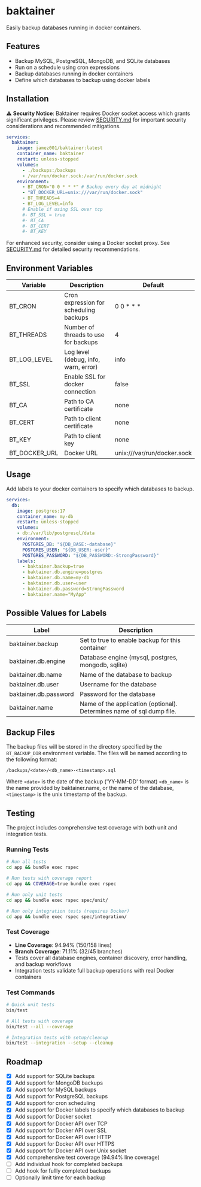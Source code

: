 # baktainer
Easily backup databases running in docker containers.
## Features
- Backup MySQL, PostgreSQL, MongoDB, and SQLite databases
- Run on a schedule using cron expressions
- Backup databases running in docker containers
- Define which databases to backup using docker labels
## Installation

⚠️ **Security Notice**: Baktainer requires Docker socket access which grants significant privileges. Please review [SECURITY.md](SECURITY.md) for important security considerations and recommended mitigations.

```yaml
services:
  baktainer:
    image: jamez001/baktainer:latest
    container_name: baktainer
    restart: unless-stopped
    volumes:
      - ./backups:/backups
      - /var/run/docker.sock:/var/run/docker.sock
    environment:
      - BT_CRON="0 0 * * *" # Backup every day at midnight
      - "BT_DOCKER_URL=unix:///var/run/docker.sock" 
      - BT_THREADS=4
      - BT_LOG_LEVEL=info
      # Enable if using SSL over tcp
      #- BT_SSL = true
      #- BT_CA
      #- BT_CERT
      #- BT_KEY    
```

For enhanced security, consider using a Docker socket proxy. See [SECURITY.md](SECURITY.md) for detailed security recommendations.

## Environment Variables
| Variable | Description | Default |
| -------- | ----------- | ------- |
| BT_CRON | Cron expression for scheduling backups | 0 0 * * * |
| BT_THREADS | Number of threads to use for backups | 4 |
| BT_LOG_LEVEL | Log level (debug, info, warn, error) | info |
| BT_SSL | Enable SSL for docker connection | false |
| BT_CA | Path to CA certificate | none |
| BT_CERT | Path to client certificate | none |
| BT_KEY | Path to client key | none |
| BT_DOCKER_URL | Docker URL | unix:///var/run/docker.sock |

## Usage
Add labels to your docker containers to specify which databases to backup. 
```yaml
services:
  db:
    image: postgres:17
    container_name: my-db
    restart: unless-stopped
    volumes:
    - db:/var/lib/postgresql/data
    environment:
      POSTGRES_DB: "${DB_BASE:-database}"
      POSTGRES_USER: "${DB_USER:-user}"
      POSTGRES_PASSWORD: "${DB_PASSWORD:-StrongPassword}"
    labels:
      - baktainer.backup=true
      - baktainer.db.engine=postgres
      - baktainer.db.name=my-db
      - baktainer.db.user=user
      - baktainer.db.password=StrongPassword
      - baktainer.name="MyApp"
```

## Possible Values for Labels
| Label | Description |
| ----- | ----------- |
| baktainer.backup | Set to true to enable backup for this container |
| baktainer.db.engine | Database engine (mysql, postgres, mongodb, sqlite) |
| baktainer.db.name | Name of the database to backup |
| baktainer.db.user | Username for the database |
| baktainer.db.password | Password for the database |
| baktainer.name | Name of the application (optional). Determines name of sql dump file. |

## Backup Files
The backup files will be stored in the directory specified by the `BT_BACKUP_DIR` environment variable. The files will be named according to the following format:
```
/backups/<date>/<db_name>-<timestamp>.sql
```
Where `<date>` is the date of the backup ('YY-MM-DD' format) `<db_name>` is the name provided by baktainer.name, or the name of the database, `<timestamp>` is the unix timestamp of the backup.

## Testing

The project includes comprehensive test coverage with both unit and integration tests.

### Running Tests
```bash
# Run all tests
cd app && bundle exec rspec

# Run tests with coverage report
cd app && COVERAGE=true bundle exec rspec

# Run only unit tests
cd app && bundle exec rspec spec/unit/

# Run only integration tests (requires Docker)
cd app && bundle exec rspec spec/integration/
```

### Test Coverage
- **Line Coverage**: 94.94% (150/158 lines)
- **Branch Coverage**: 71.11% (32/45 branches)
- Tests cover all database engines, container discovery, error handling, and backup workflows
- Integration tests validate full backup operations with real Docker containers

### Test Commands
```bash
# Quick unit tests
bin/test

# All tests with coverage
bin/test --all --coverage

# Integration tests with setup/cleanup
bin/test --integration --setup --cleanup
```

## Roadmap
- [x] Add support for SQLite backups
- [x] Add support for MongoDB backups
- [x] Add support for MySQL backups
- [x] Add support for PostgreSQL backups
- [x] Add support for cron scheduling
- [x] Add support for Docker labels to specify which databases to backup
- [x] Add support for Docker socket
- [x] Add support for Docker API over TCP
- [x] Add support for Docker API over SSL
- [x] Add support for Docker API over HTTP
- [x] Add support for Docker API over HTTPS
- [x] Add support for Docker API over Unix socket
- [x] Add comprehensive test coverage (94.94% line coverage)
- [ ] Add individual hook for completed backups
- [ ] Add hook for fullly completed backups
- [ ] Optionally limit time for each backup
